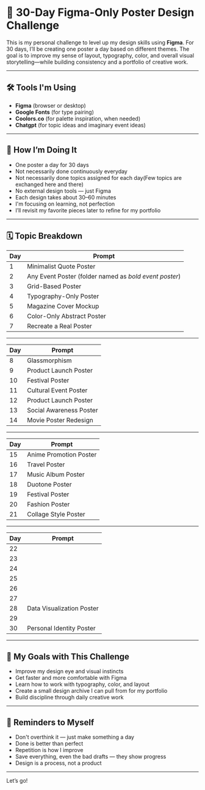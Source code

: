# 🎨 30-Day Figma-Only Poster Design Challenge

This is my personal challenge to level up my design skills using **Figma**. For 30 days, I’ll be creating one poster a day based on different themes. The goal is to improve my sense of layout, typography, color, and overall visual storytelling—while building consistency and a portfolio of creative work.

---

## 🛠 Tools I'm Using

- **Figma** (browser or desktop)
- **Google Fonts** (for type pairing)
- **Coolors.co** (for palette inspiration, when needed)
- **Chatgpt** (for topic ideas and imaginary event ideas)

---

## 🔁 How I’m Doing It

- One poster a day for 30 days
- Not necessarily done continuously everyday
- Not necessarily done topics assigned for each day(Few topics are exchanged here and there) 
- No external design tools — just Figma  
- Each design takes about 30–60 minutes  
- I'm focusing on learning, not perfection  
- I’ll revisit my favorite pieces later to refine for my portfolio  

---

## 🗓️ Topic Breakdown

| Day | Prompt |
|-----|--------|
| 1 | Minimalist Quote Poster |
| 2 | Any Event Poster (folder named as *bold event poster*) |
| 3 | Grid-Based Poster |
| 4 | Typography-Only Poster |
| 5 | Magazine Cover Mockup |
| 6 | Color-Only Abstract Poster |
| 7 | Recreate a Real Poster |

---

| Day | Prompt |
|-----|--------|
| 8 | Glassmorphism |
| 9 | Product Launch Poster |
| 10 | Festival Poster |
| 11 | Cultural Event Poster |
| 12 | Product Launch Poster |
| 13 | Social Awareness Poster |
| 14 | Movie Poster Redesign |

---

| Day | Prompt |
|-----|--------|
| 15 | Anime Promotion Poster |
| 16 | Travel Poster |
| 17 | Music Album Poster |
| 18 | Duotone Poster |
| 19 | Festival Poster |
| 20 | Fashion Poster |
| 21 | Collage Style Poster |

---

| Day | Prompt |
|-----|--------|
| 22 |  |
| 23 |  |
| 24 |  |
| 25 |  |
| 26 |  |
| 27 |  |
| 28 | Data Visualization Poster |
| 29 |  |
| 30 | Personal Identity Poster |

---

## 📌 My Goals with This Challenge

- Improve my design eye and visual instincts  
- Get faster and more comfortable with Figma  
- Learn how to work with typography, color, and layout  
- Create a small design archive I can pull from for my portfolio  
- Build discipline through daily creative work  

---

## 🧠 Reminders to Myself

- Don't overthink it — just make something a day
- Done is better than perfect  
- Repetition is how I improve  
- Save everything, even the bad drafts — they show progress  
- Design is a process, not a product  

---

Let’s go!

